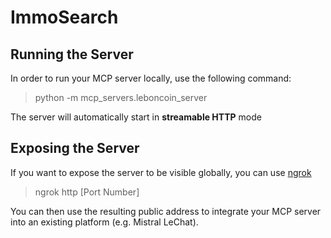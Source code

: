 # ImmoSearch

## Running the Server

In order to run your MCP server locally, use the following command:

> python -m mcp_servers.leboncoin_server

The server will automatically start in **streamable HTTP** mode

## Exposing the Server

If you want to expose the server to be visible globally, you can use [ngrok]()

> ngrok http [Port Number]

You can then use the resulting public address to integrate your MCP server into an existing platform (e.g. Mistral LeChat).


